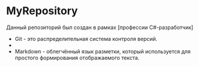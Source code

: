 # MyRepository

Данный репозиторий был создан в рамках [профессии C#-разработчик]

* Git - это распределительная система контроля версий.
*
* Markdown - облегчённый язык разметки, который используется для простого формирования отображаемого текста.